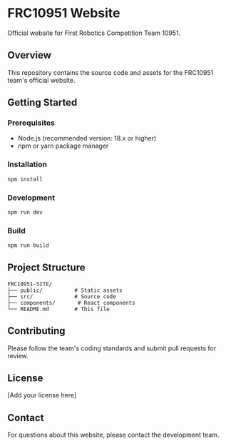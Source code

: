 # FRC10951 Website

Official website for First Robotics Competition Team 10951.

## Overview

This repository contains the source code and assets for the FRC10951 team's official website.

## Getting Started

### Prerequisites

- Node.js (recommended version: 18.x or higher)
- npm or yarn package manager

### Installation

```bash
npm install
```

### Development

```bash
npm run dev
```

### Build

```bash
npm run build
```

## Project Structure

```
FRC10951-SITE/
├── public/          # Static assets
├── src/             # Source code
├── components/       # React components
└── README.md        # This file
```

## Contributing

Please follow the team's coding standards and submit pull requests for review.

## License

[Add your license here]

## Contact

For questions about this website, please contact the development team.

